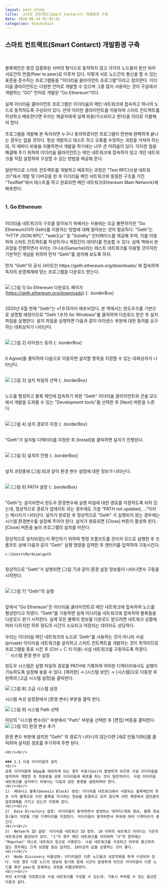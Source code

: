 ```yaml
---
layout: post_study
title:  스마트 컨트랙트(Smart Contarct) 개발환경 구축
date: 2020-06-24 01:01:01
categories: blockchain
---
```

## 스마트 컨트랙트(Smart Contarct) 개발환경 구축
<br/><br/>
블록체인은 중앙 집중화된 서버의 형식으로 동작하지 않고 각각의 노드들이 분산 되어 서로간의 연결(Peer to peer)로 이루져 있다. 이렇게 서로 노드간의 통신을 할 수 있는 표준을 준수하는 프로그램들을 "이더리움 클라이언트 프로그램"이라고 정의한다. 이더리움 클라이언트는 다양한 언어로 개발할 수 있으며 그중 많이 사용하는 것이 구글에서 개발하는 "GO" 언어로 개발된 "Go Ethereum"이다.
<br/><br/>
실제 이더리움 클라이언트 프로그램은 이더리움의 메인 네트워크에 접속하고 하나의 노드로 동작하도록 구성되어 있다. 만약 이러한 클라이언트를 이용하여 스마트 컨트랙트를 작성하고 배포한다면 우리는 채굴자에게 실제 비용(가스비라고 한다)을 이더로 지불해야 한다.
<br/><br/>
프로그램을 개발해 본 독자라면 누구나 동의하겠지만 프로그램이 한번에 완벽하게 끝나는 경우는 없을 것이다. 항상 개발하고 테스트 하고 오류를 수정하는 과정을 거쳐야 하는데, 이 때마다 비용을 지불하면서 개발을 하기에는 너무 큰 어려움이 있다. 이러한 점을 해결해 주기 위하여 이더리움 클라이언트는 메인 네트워크에 접속하지 않고 개인 네트워크를 직접 설정하여 구성할 수 있는 방법을 제공해 준다.
<br/><br/>
일반적으로 스마트 컨트랙트를 개발하고 배포하는 과정은 "Test RPC(사설 네트워크)"에서 개발 및 디버깅을 한 후 이더리움 메인 네트워크와 동일한 구조를 가진 "TestNet"에서 테스트를 하고 완료되면 메인 네트워크(Ethereum Main Network)에 배포한다.
<br/><br/>

### 1. Go Ethereum
<br/>
이더리움 네트워크의 구조를 알아보기 위해서는 사용에는 조금 불편하지만 "Go Ethereum(이하 Geth)를 이용하는 방법에 대해 알아보는 것이 필요하다. "Geth"는 "HTTP JSON RPC", "web3.js" 및 "Solidity" 인터페이스를 제공해 주며, 이를 이용하여 스마트 컨트랙트를 작성하거나 계정간의 데이터를 전송할 수 있다. 실제 책에서 본 과정을 진행하면서 우리는 가나슈(Ganache)라는 테스트 네트워크를 이용할 것이지만 기본적인 개념을 위하여 먼저 "Geth"를 설치해 보도록 하자.
<br/><br/>
먼저 "Geth"의 공식 사이트인 https://geth.ethereum.org/downloads/ 에 접속하여 독자의 운영체제에 맞는 프로그램을 다운로드 받는다.
<br/><br/>

![](/asset/study/blockchain/2/1.png)
[그림 1] Go Ethereum 다운로드 페이지 (https://geth.ethereum.org/downloads)
{: .borderBox}

<br/>
2020년 6월 현재 "Geth"는 v1.9.15까지 배포되었다. 본 책에서는 윈도우즈를 기반으로 설명할 예정이므로 "Geth 1.9.15 for Windows"를 클릭하여 다운로드 받은 후 설치 파일을 실행한다. 설치 파일을 실행하면 다음과 같이 라이센스 부분에 대한 동의를 요구하는 대화상자가 나타난다.
<br/><br/>

![](/asset/study/blockchain/2/2.png)
[그림 2] 라이센스 동의
{: .borderBox}

<br/>
[I Agree]를 클릭하여 다음으로 이동하면 설치할 항목을 지정할 수 있는 대화상자가 나타난다.
<br/><br/>

![](/asset/study/blockchain/2/3.png)
[그림 3] 설치 파일의 선택
{: .borderBox}

<br/>
노드를 형성하고 블록 체인에 접속하기 위한 "Geth" 이더리움 클라이언트와 콘솔 모드에서 개발을 도와줄 수 있는 "Development tools"를 선택한 후 [Next] 버튼을 누른다.
<br/><br/>

![](/asset/study/blockchain/2/4.png)
[그림 4] 설치 경로의 지정
{: .borderBox}

<br/>
"Geth"가 설치될 디렉터리를 지정한 후 [Install]을 클릭하면 설치가 진행된다.
<br/><br/>

![](/asset/study/blockchain/2/5.png)
[그림 5] 설치의 진행
{: .borderBox}

<br/>
설치 과정중에 [그림 6]과 같이 환경 변수 설정에 대한 정보가 나타난다.
<br/><br/>

![](/asset/study/blockchain/2/6.png)
[그림 6] PATH 설정
{: .borderBox}

<br/>
"Geth"는 설치되면서 윈도우 환경변수에 실행 파일에 대한 경로를 지정하도록 되어 있는데, 정상적으로 경로가 업데이트 되는 경우에도 가끔 "PATH not updated, ..."이라는 메시지가 나타난다. 설치가 완료된 후 정상적으로 "Geth" 가 실행되지 않는 경우에는 시스템 환경변수를 설정해 주어야 한다. 설치가 완료되면 [Close] 버튼이 활성화 된다. [Close] 버튼을 눌러 프로그램의 설치를 마친다.
<br/><br/>
정상적으로 설치되었는지 확인하기 위하여 명령 프롬프트를 관리자 모드로 실행한 후 프롬프트 상에 다음과 같이 "Geth" 실행 명령을 입력한 후 엔터키를 입력하여 구동시킨다.

```
c:\Users\MarkLee\geth
```

<br/>
정상적으로 "Geth"가 실행되면 [그림 7]과 같이 환경 설정 정보들이 나타나면서 구동을 시작한다.
<br/><br/>

![](/asset/study/blockchain/2/7.png)
[그림 7] "Geth"의 실행

<br/>
앞에서 "Go Ethereum"은 이더리움 클라이언트로 메인 네트워크에 접속하여 노드를 형성한다고 하였다. "Geth"를 기동하면 실제 이더리움 네트워크에 접속하여 블록들을 다운로드 받기 시작한다. 실제 모든 블록의 정보를 다운로드 받으려면 네트워크 상황에 따라 다르지만 하루 정도의 시간이 소요되고 저장되는 데이터도 상당하다.
<br/><br/>
우리는 이더리움 메인 네트워크의 노드로 'Geth"를 사용하는 것이 아니라 사설(private) 이더리움 네트워크를 설치하고 스마트 컨트랙트를 개발하는 것이 목적이므로 프로그램을 종료 시킨 후 (Ctrl + C 키 이용) 사설 네트워크를 구동하도록 하겠다.

<br/>
```
시스템 환경 변수 설정

윈도우 시스템은 실행 파일의 경로를 PATH에 기록하여 어떠한 디렉터리에서도 실행이 가능하도록 설정해 놓을 수 있다. [제어판] → [시스템 보안] → [시스템]으로 이동한 후 왼쪽의 [고급 시스템 설정]을 클릭한다.

![](/asset/study/blockchain/2/8.png)
[그림 8] 고급 시스템 설정

시스템 속성 설정창에서 [환경 변수] 부분을 클릭 한다.

![](/asset/study/blockchain/2/9.png)
[그림 9] 시스템 Path 선택


하단의 "시스템 변수(S)" 부분에서 "Path" 부분을 선택한 후 [편집] 버튼을 클릭한다.
![](/asset/study/blockchain/2/10.png)
[그림 10] 환경 변수 추가


환경 변수 부분에 설치한 "Geth" 의 경로가 나타나지 않는다면 [새로 만들기(N)]를 클릭하여 설치된 경로를 추가하여 주면 된다.
```
<br/><br/>

### 1.1 사설 이더리움의 설치
<br/>
공용 이더리움에 DApp을 배포하게 되는 경우 비용(Gas)이 발생하게 되므로 사설 이더리움을 설치하여 개발한 후 최종본을 공용 이더리움에 배포를 하는 것이 일반적이다. 사설 이더리움 네트워크를 설치하기 위해서는 다음과 같은 환경을 설정하여야 한다.
<br/><br/>
1)	제네시스 블록(Genesis Block) 생성: 이더리움 네트워크에서 사용되는 블록체인의 최초 시작 블록으로 이전 블록을 지시하는 정보를 포함하고 있지 않으며 어떤 계정에서 얼만큼의 암호화폐를 가지고 있는지 지정해 준다.
<br/><br/>
2)	Data Directory 설정: 이더리움이 동작하면서 발생하는 데이터(계좌 정보, 블록 정보 등)들이 저장될 기본 디렉터리를 지정한다. 이더리움이 동작하면서 하위에 여러 디렉터리가 생긴다.
<br/><br/>
3)	Network ID 설정: 이더리움 네트워크 ID 정의. 10 이하의 네트워크 아이디는 기존의 네트워크에 할당되어 있다. "1"의 경우 메인 네트워크를 의미하며 "3"의 경우에는 "Ropsten" 테스트 네트워크 등으로 사용된다. 사설 네트워크를 구성하고 외부와 통신하지 않는 경우에는 크게 상관할 필요 없지만, 10이상의 값을 상용하는 것이 좋다.
<br/><br/>
4)	Node Discovery 비활성화: 이더리움은 다른 노드들과 상호작용을 하게 구성되어 있다. 이런 경우 다른 노드의 정보와 동기화 등에 시간이 발생하게 되므로 이더리움이 다른 노드를 찾아 peer로 등록하는 과정을 비활성화한다.
<br/><br/>
위의 4가지를 지정함으로 사설 네트워크를 구성할 수 있는데, 기동시 부여할 수 있는 옵션은 다음과 같다.

